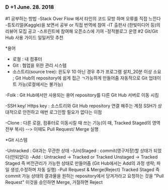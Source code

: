 ### D +1 June. 28. 2018

#1 공부하는 방법
  -Stack Over Flow 에서 타인의 코드 모방 하며 오류를 직접 느낀다
  -튜토리얼(Kaggle)을 보면서 공부 or 직접 번역에 참여
  -IT 출판사 (한빛미디어 등)의 리뷰어 모집 공고
  -스프린트에 참여해 오픈소스에 기여
  -정적블로그 운영 
#2 Git/Git Hub 사용 가이드
  일일커밋 추천
  
  *용어
  - 로컬 : 내 컴퓨터
  - Git : 협업을 위한 관리 시스템
  - 소스트리(source tree): 윈도우 10 아닌 경우 추가 프로그램 설치_20분 이상 소요 ;
                          Git Hub의 repository에 쉽게 접근 ㄱ가능하게 만들어줌 
                          자동적으로 Git 업데이트 가능(로컬에서는 불가능) 
                          
  -Folk : Git Hub에서만 사용되는 용어
          repository를 다른 Git Hub 서버로 이동 시킴
          
  -SSH key/ Https key : 소스트리와 Git Hub repository 연결 해주는 계정
                         SSH가 상대적으로 안전하고 매번 로그인할 필요가 없다는 이점
                        
  -Clone : 다른 로컬, 컴퓨터로 이동시킬 때 쓰는 기능(이 때, Tracked Staged의 영역 전부 복사)
            --> 이때도 Pull Request/ Merge 실행
            
  *Git 시스템 
  
   -Untracked : Git과는 무관한 상태
   -(Un)Staged : commit(영구저장)할 상태가 되었다(안되었다)
   -Add : Untracked -> Tracked or Tracked Unstaged -> Tracked Staged 즉 버전관리가 가능한 상태로 만들어줌
          (Git Hub에서는 Add의 과정 생략; 파일 생성,수정하며 자동 실행)
   -Pull Request & Merge(Reject)
    Tracked Staged 즉 commit 가능 상태의 결과물을 원하는 repository에서 당겨가라고 요청하는 것을 "Pull Request"
    이것을 승인하면 Merge, 거절하면 Reject
  

  
  
  
